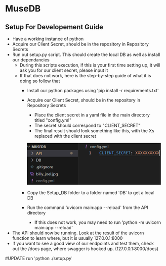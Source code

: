 # MuseDB
## Setup For Developement Guide
- Have a working instance of python
- Acquire our Client Secret, should be in the repository in Repository Secrets
- Run out setup.py script. This should create the local DB as well as install our dependancies
    - During this scripts execution, if this is your first time setting up, it will ask you for our client secret, please input it
    - If that does not work, here is the step-by-step guide of what it is doing so follow that
        - Install our python packages using 'pip install -r requirements.txt'
        - Acquire our Client Secret, should be in the repository in Repository Secrets
            - Place the client secret in a yaml file in the main directory titled "config.yml"
            - The secret should correspond to "CLIENT_SECRET"
            - The final result should look something like this, with the Xs replaced with the client secret

            ![Alt text](setupYAML.png)
        - Copy the Setup_DB folder to a folder named 'DB' to get a local DB
        - Run the command 'uvicorn main:app --reload' from the API directory
            - If this does not work, you may need to run 'python -m uvicorn main:app --reload'
- The API should now be running. Look at the result of the uvicorn function to learn where, but it is usually 127.0.0.1:8000
- If you want to see a good view of our endpoints and test them, check out the /docs page, where swagger is hooked up. (127.0.0.1:8000/docs)

#UPDATE
run 'python ./setup.py'
